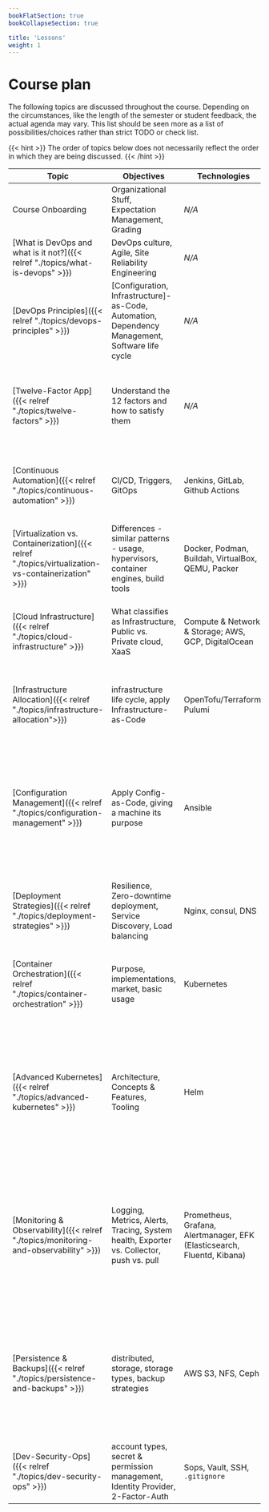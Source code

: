 ```yaml
---
bookFlatSection: true
bookCollapseSection: true

title: 'Lessons'
weight: 1
---
```



Course plan
===========


The following topics are discussed throughout the course. Depending on the circumstances, like the
length of the semester or student feedback, the actual agenda may vary. This list should be
seen more as a list of possibilities/choices rather than strict TODO or check list.
 
{{< hint >}}
The order of topics below does not necessarily reflect the order in which they are
being discussed.
{{< /hint >}}


| Topic                                                                                               | Objectives                                                                                      | Technologies                                                            | Activities(s)                                                                                                                                                                                                                                                   |
|-----------------------------------------------------------------------------------------------------|-------------------------------------------------------------------------------------------------|-------------------------------------------------------------------------|-----------------------------------------------------------------------------------------------------------------------------------------------------------------------------------------------------------------------------------------------------------------|
| Course Onboarding                                                                                   | Organizational Stuff, Expectation Management, Grading                                           | *N/A*                                                                   | 🗣 Sticky notes session                                                                                                                                                                                                                                         |
| [What is DevOps and what is it not?]({{< relref "./topics/what-is-devops" >}})                      | DevOps culture, Agile, Site Reliability Engineering                                             | *N/A*                                                                   | 💡 [Learn Git Branching](https://learngitbranching.js.org)                                                                                                                                                                                                      |
| [DevOps Principles]({{< relref "./topics/devops-principles" >}})                                    | [Configuration, Infrastructure]-as-Code, Automation, Dependency Management, Software life cycle | *N/A*                                                                   | 🙌 Demonstrate [*showcase*](https://gitlab.bht-berlin.de/fb6-wp11-devops/showcase)                                                                                                                                                                              |
| [Twelve-Factor App]({{< relref "./topics/twelve-factors" >}})                                       | Understand the 12 factors and how to satisfy them                                               | *N/A*                                                                   | 🗣 Assess Twelve-Factor compliance of an example app; 💡 [({{< page-title "/tutorials/install-tool-chain" >}}]({{< ref "/tutorials/install-tool-chain" >}})                                                                                                     |
| [Continuous Automation]({{< relref "./topics/continuous-automation" >}})                            | CI/CD, Triggers, GitOps                                                                         | Jenkins, GitLab, Github Actions                                         | 💡 [{{< page-title "/tutorials/define-and-run-pipeline" >}}]({{< ref "/tutorials/define-and-run-pipeline" >}})                                                                                                                                                  |
| [Virtualization vs. Containerization]({{< relref "./topics/virtualization-vs-containerization" >}}) | Differences - similar patterns - usage, hypervisors, container engines, build tools             | Docker, Podman, Buildah, VirtualBox, QEMU, Packer                       | 💡 [{{< page-title "/tutorials/spin-up-virtual-machine-locally" >}}y]({{< ref "/tutorials/spin-up-virtual-machine-locally" >}})                                                                                                                                 |
| [Cloud Infrastructure]({{< relref "./topics/cloud-infrastructure" >}})                              | What classifies as Infrastructure, Public vs. Private cloud, XaaS                               | Compute & Network & Storage; AWS, GCP, DigitalOcean                     | 💡 [{{< page-title "/tutorials/build-images-and-start-containers" >}}]({{< ref "/tutorials/build-images-and-start-containers" >}})                                                                                                                              |
| [Infrastructure Allocation]({{< relref "./topics/infrastructure-allocation">}})                     | infrastructure life cycle, apply Infrastructure-as-Code                                         | OpenTofu/Terraform, Pulumi                                              | 💡 [{{< page-title "/tutorials/allocate-virtual-machine-in-cloud" >}}]({{< ref "/tutorials/allocate-virtual-machine-in-cloud" >}})                                                                                                                              |
| [Configuration Management]({{< relref "./topics/configuration-management" >}})                      | Apply Config-as-Code, giving a machine its purpose                                              | Ansible                                                                 | 💡 [{{< page-title "/tutorials/automate-system-configuration" >}}]({{< ref "/tutorials/automate-system-configuration" >}}); 💡 [{{< page-title "/tutorials/set-up-cicd-system" >}}]({{< ref "/tutorials/set-up-cicd-system" >}})                                |
| [Deployment Strategies]({{< relref "./topics/deployment-strategies" >}})                            | Resilience, Zero-downtime deployment, Service Discovery, Load balancing                         | Nginx, consul, DNS                                                      | 💡 [{{< page-title "/tutorials/update-version-as-instance-group" >}}]({{< ref "/tutorials/update-version-as-instance-group" >}})                                                                                                                                |
| [Container Orchestration]({{< relref "./topics/container-orchestration" >}})                        | Purpose, implementations, market, basic usage                                                   | Kubernetes                                                              | 💡 [{{< page-title "/tutorials/deploy-app-on-kubernetes" >}}]({{< ref "/tutorials/deploy-app-on-kubernetes" >}})                                                                                                                                                |
| [Advanced Kubernetes]({{< relref "./topics/advanced-kubernetes" >}})                                | Architecture, Concepts & Features, Tooling                                                      | Helm                                                                    | 💡 [{{< page-title "/tutorials/manage-kubernetes-objects-with-helm" >}}]({{< ref "/tutorials/manage-kubernetes-objects-with-helm" >}}); 💡 [{{< page-title "/tutorials/provision-kubernetes" >}}]({{< ref "/tutorials/provision-kubernetes" >}})                |
| [Monitoring & Observability]({{< relref "./topics/monitoring-and-observability" >}})                | Logging, Metrics, Alerts, Tracing, System health, Exporter vs. Collector, push vs. pull         | Prometheus, Grafana, Alertmanager, EFK (Elasticsearch, Fluentd, Kibana) | 💡 [{{< page-title "/tutorials/collect-and-visualize-metrics" >}}]({{< ref "/tutorials/collect-and-visualize-metrics" >}}); 💡 [{{< ref "/tutorials/investigate-system-and-write-exporter" >}}]({{< ref "/tutorials/investigate-system-and-write-exporter" >}}) |
| [Persistence & Backups]({{< relref "./topics/persistence-and-backups" >}})                          | distributed, storage, storage types, backup strategies                                          | AWS S3, NFS, Ceph                                                       | 💡 [{{< page-title "/tutorials/create-encrypted-backup" >}}]({{< ref "/tutorials/create-encrypted-backup" >}}); 💡 [{{< page-title "/tutorials/persist-state-on-kubernetes" >}}]({{< ref "/tutorials/persist-state-on-kubernetes" >}})                          |
| [Dev-Security-Ops]({{< relref "./topics/dev-security-ops" >}})                                      | account types, secret & permission management, Identity Provider, 2-Factor-Auth                 | Sops, Vault, SSH, `.gitignore`                                          | *N/A*                                                                                                                                                                                                                                                           | 
